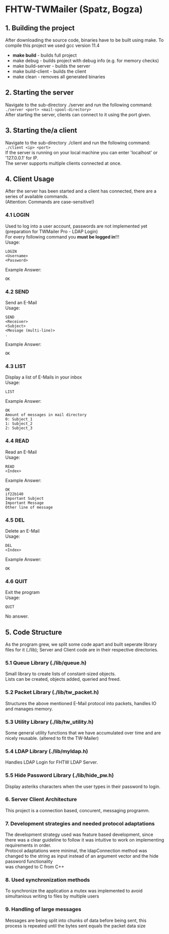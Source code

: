 # FHTW-TWMailer (Spatz, Bogza)

## 1. Building the project
After downloading the source code, binaries have to be built using make.
To compile this project we used gcc version 11.4
- **make build** - builds full project
- make debug - builds project with debug info (e.g. for memory checks)
- make build-server - builds the server
- make build-client - builds the client
- make clean - removes all generated binaries

## 2. Starting the server
Navigate to the sub-directory ./server and run the following command: `./server <port> <mail-spool-directory>` \
After starting the server, clients can connect to it using the port given.

## 3. Starting the/a client
Navigate to the sub-directory ./client and run the following command: `./client <ip> <port>` \
If the server is running on your local machine you can enter 'localhost' or '127.0.0.1' for IP. \
The server supports multiple clients connected at once.

## 4. Client Usage
After the server has been started and a client has connected, there are a series of available commands. \
(Attention: Commands are case-sensitive!)

### 4.1 LOGIN
Used to log into a user account, passwords are not implemented yet (preparation for TWMailer Pro - LDAP Login) \
For every following command you **must be logged in**!!! \
Usage:
```
LOGIN
<Username>
<Password>
```

Example Answer:
```
OK
```

### 4.2 SEND
Send an E-Mail \
Usage:
```
SEND
<Receiver>
<Subject>
<Message (multi-line)>
.
```

Example Answer:
```
OK
```

### 4.3 LIST
Display a list of E-Mails in your inbox \
Usage:
```
LIST
```

Example Answer:
```
OK
Amount of messages in mail directory
0: Subject_1
1: Subject_2
2: Subject_3
```

### 4.4 READ
Read an E-Mail \
Usage:
```
READ
<Index>
```

Example Answer:
```
OK
if22b140
Important Subject
Important Message
Other line of message
```

### 4.5 DEL
Delete an E-Mail \
Usage:
```
DEL
<Index>
```

Example Answer:
```
OK
```

### 4.6 QUIT
Exit the program \
Usage:
```
QUIT
```
No answer.

## 5. Code Structure
As the program grew, we split some code apart and built seperate library files for it (./lib); Server and Client code are in their respective directories.

### 5.1 Queue Library (./lib/queue.h)
Small library to create lists of constant-sized objects. \
Lists can be created, objects added, queried and freed.

### 5.2 Packet Library (./lib/tw_packet.h)
Structures the above mentioned E-Mail protocol into packets, handles IO and manages memory.

### 5.3 Utility Library (./lib/tw_utility.h)
Some general utility functions that we have accumulated over time and are nicely reusable. (altered to fit the TW-Mailer)

### 5.4 LDAP Library (./lib/myldap.h)
Handles LDAP Login for FHTW LDAP Server.

### 5.5 Hide Password Library (./lib/hide_pw.h)
Display asteriks characters when the user types in their password to login.

### 6. Server Client Architecture 
This project is a connection based, concurent, messaging programm.

### 7. Development strategies and needed protocol adaptations
The development strategy used was feature based development, since there was a clear guideline to follow it was intuitive to work on implementing requirements in order. \
Protocol adaptations were minimal, the ldapConnection method was changed to the string as input instead of an argument vector and the hide password functionality \
was changed to C from C++

### 8. Used synchronization methods
To synchronize the application a mutex was implemented to avoid simultanious writing to files by multiple users

### 9. Handling of large messages 
Messages are being split into chunks of data before being sent, this process is repeated until the bytes sent equals the packet data size